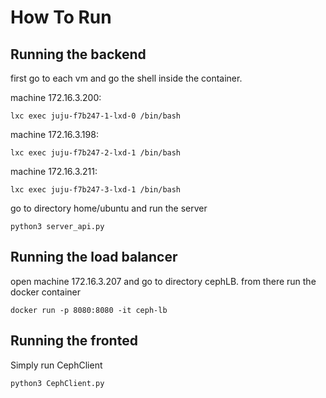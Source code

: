 # How To Run

## Running the backend
first go to each vm and go the shell inside the container.

machine 172.16.3.200:
```
lxc exec juju-f7b247-1-lxd-0 /bin/bash
```
machine 172.16.3.198:
```
lxc exec juju-f7b247-2-lxd-1 /bin/bash
```
machine 172.16.3.211:
```
lxc exec juju-f7b247-3-lxd-1 /bin/bash
```
go to directory home/ubuntu and run the server
```
python3 server_api.py
```
## Running the load balancer
open machine 172.16.3.207 and go to directory cephLB. from there run the docker container
```
docker run -p 8080:8080 -it ceph-lb
```
## Running the fronted
Simply run CephClient
```
python3 CephClient.py
```

